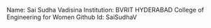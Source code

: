 Name: Sai Sudha Vadisina
Institution: BVRIT HYDERABAD College of Engineering for Women
Github Id: SaiSudhaV
